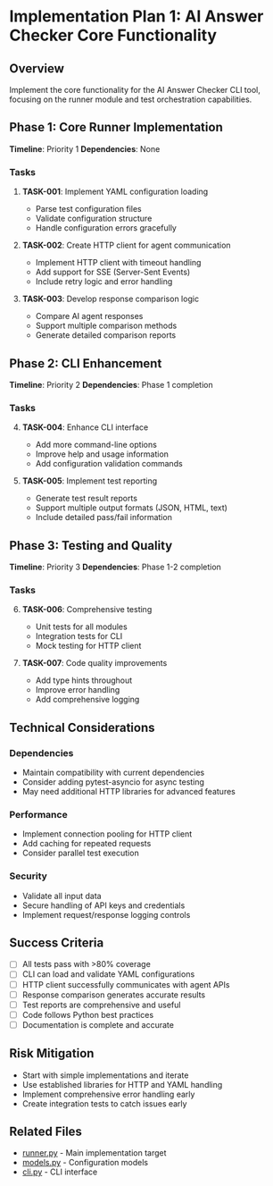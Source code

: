 # Implementation Plan 1: AI Answer Checker Core Functionality

## Overview
Implement the core functionality for the AI Answer Checker CLI tool, focusing on the runner module and test orchestration capabilities.

## Phase 1: Core Runner Implementation
**Timeline**: Priority 1
**Dependencies**: None

### Tasks
1. **TASK-001**: Implement YAML configuration loading
   - Parse test configuration files
   - Validate configuration structure
   - Handle configuration errors gracefully

2. **TASK-002**: Create HTTP client for agent communication
   - Implement HTTP client with timeout handling
   - Add support for SSE (Server-Sent Events)
   - Include retry logic and error handling

3. **TASK-003**: Develop response comparison logic
   - Compare AI agent responses
   - Support multiple comparison methods
   - Generate detailed comparison reports

## Phase 2: CLI Enhancement
**Timeline**: Priority 2
**Dependencies**: Phase 1 completion

### Tasks
4. **TASK-004**: Enhance CLI interface
   - Add more command-line options
   - Improve help and usage information
   - Add configuration validation commands

5. **TASK-005**: Implement test reporting
   - Generate test result reports
   - Support multiple output formats (JSON, HTML, text)
   - Include detailed pass/fail information

## Phase 3: Testing and Quality
**Timeline**: Priority 3
**Dependencies**: Phase 1-2 completion

### Tasks
6. **TASK-006**: Comprehensive testing
   - Unit tests for all modules
   - Integration tests for CLI
   - Mock testing for HTTP client

7. **TASK-007**: Code quality improvements
   - Add type hints throughout
   - Improve error handling
   - Add comprehensive logging

## Technical Considerations

### Dependencies
- Maintain compatibility with current dependencies
- Consider adding pytest-asyncio for async testing
- May need additional HTTP libraries for advanced features

### Performance
- Implement connection pooling for HTTP client
- Add caching for repeated requests
- Consider parallel test execution

### Security
- Validate all input data
- Secure handling of API keys and credentials
- Implement request/response logging controls

## Success Criteria
- [ ] All tests pass with >80% coverage
- [ ] CLI can load and validate YAML configurations
- [ ] HTTP client successfully communicates with agent APIs
- [ ] Response comparison generates accurate results
- [ ] Test reports are comprehensive and useful
- [ ] Code follows Python best practices
- [ ] Documentation is complete and accurate

## Risk Mitigation
- Start with simple implementations and iterate
- Use established libraries for HTTP and YAML handling
- Implement comprehensive error handling early
- Create integration tests to catch issues early

## Related Files
- [runner.py](../ai_answer_checker/runner.py) - Main implementation target
- [models.py](../ai_answer_checker/models.py) - Configuration models
- [cli.py](../ai_answer_checker/cli.py) - CLI interface